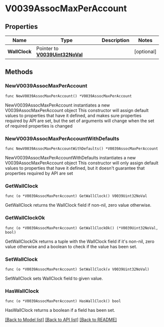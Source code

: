 # V0039AssocMaxPerAccount

## Properties

Name | Type | Description | Notes
------------ | ------------- | ------------- | -------------
**WallClock** | Pointer to [**V0039Uint32NoVal**](V0039Uint32NoVal.md) |  | [optional] 

## Methods

### NewV0039AssocMaxPerAccount

`func NewV0039AssocMaxPerAccount() *V0039AssocMaxPerAccount`

NewV0039AssocMaxPerAccount instantiates a new V0039AssocMaxPerAccount object
This constructor will assign default values to properties that have it defined,
and makes sure properties required by API are set, but the set of arguments
will change when the set of required properties is changed

### NewV0039AssocMaxPerAccountWithDefaults

`func NewV0039AssocMaxPerAccountWithDefaults() *V0039AssocMaxPerAccount`

NewV0039AssocMaxPerAccountWithDefaults instantiates a new V0039AssocMaxPerAccount object
This constructor will only assign default values to properties that have it defined,
but it doesn't guarantee that properties required by API are set

### GetWallClock

`func (o *V0039AssocMaxPerAccount) GetWallClock() V0039Uint32NoVal`

GetWallClock returns the WallClock field if non-nil, zero value otherwise.

### GetWallClockOk

`func (o *V0039AssocMaxPerAccount) GetWallClockOk() (*V0039Uint32NoVal, bool)`

GetWallClockOk returns a tuple with the WallClock field if it's non-nil, zero value otherwise
and a boolean to check if the value has been set.

### SetWallClock

`func (o *V0039AssocMaxPerAccount) SetWallClock(v V0039Uint32NoVal)`

SetWallClock sets WallClock field to given value.

### HasWallClock

`func (o *V0039AssocMaxPerAccount) HasWallClock() bool`

HasWallClock returns a boolean if a field has been set.


[[Back to Model list]](../README.md#documentation-for-models) [[Back to API list]](../README.md#documentation-for-api-endpoints) [[Back to README]](../README.md)



